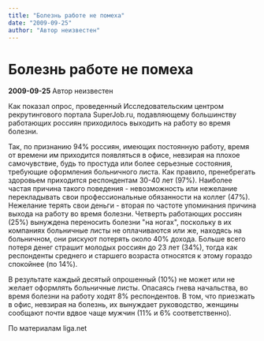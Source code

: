```yaml
---
title: "Болезнь работе не помеха"
date: "2009-09-25"
author: "Автор неизвестен"
---
```


# Болезнь работе не помеха

**2009-09-25** Автор неизвестен

Как показал опрос, проведенный Исследовательским центром рекрутингового портала SuperJob.ru, подавляющему большинству работающих россиян приходилось выходить на работу во время болезни.

Так, по признанию 94% россиян, имеющих постоянную работу, время от времени им приходится появляться в офисе, невзирая на плохое самочувствие, будь то простуда или более серьезные состояния, требующие оформления больничного листа. Как правило, пренебрегать здоровьем приходится респондентам 30-40 лет (97%). Наиболее частая причина такого поведения - невозможность или нежелание перекладывать свои профессиональные обязанности на коллег (47%). Нежелание терять свои деньги - вторая по частоте упоминания причина выхода на работу во время болезни. Четверть работающих россиян (25%) вынуждена переносить болезни "на ногах", поскольку в их компаниях больничные листы не оплачиваются или же, находясь на больничном, они рискуют потерять около 40% дохода. Больше всего потеря денег страшит молодых россиян до 23 лет (34%), тогда как респонденты среднего и старшего возраста относятся к этому гораздо спокойнее (по 14%).

В результате каждый десятый опрошенный (10%) не может или не желает оформлять больничные листы. Опасаясь гнева начальства, во время болезни на работу ходят 8% респондентов. В том, что приезжать в офис, невзирая на болезнь, их вынуждает руководство, женщины сообщают почти вдвое чаще мужчин (11% и 6% соответственно).

По материалам liga.net